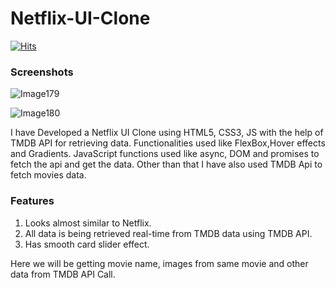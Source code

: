 # Netflix-UI-Clone

[![Hits](https://hits.seeyoufarm.com/api/count/incr/badge.svg?url=https%3A%2F%2Fgithub.com%2FTG922%2FNetflix-UI-Clone&count_bg=%2379C83D&title_bg=%23555555&icon=&icon_color=%23E7E7E7&title=VIEWS&edge_flat=false)](https://hits.seeyoufarm.com)


### Screenshots

![Image179](https://user-images.githubusercontent.com/70098839/170809560-befdc9eb-2790-4508-bcf0-d45ca1e4f936.PNG)

![Image180](https://user-images.githubusercontent.com/70098839/170809570-67dd7287-b4e4-459e-a15f-59590b2fa3ba.PNG)

I have Developed a Netflix UI Clone using HTML5, CSS3, JS with the help of TMDB API for retrieving data. 
Functionalities used like FlexBox,Hover effects and Gradients.
JavaScript functions used like async, DOM and promises to fetch the api and get the data.
Other than that I have also used TMDB Api to fetch movies data.


### Features

1. Looks almost similar to Netflix.
2. All data is being retrieved real-time from TMDB data using TMDB API.
3. Has smooth card slider effect.

Here we will be getting movie name, images from same movie and other data from TMDB API Call.

